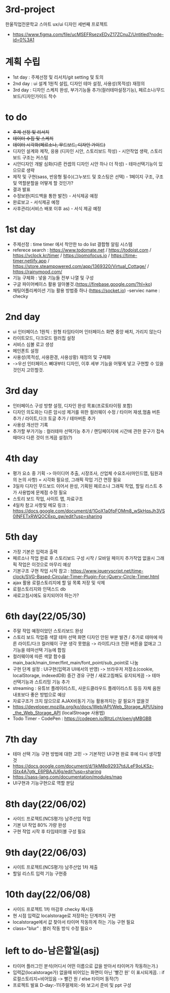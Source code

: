 # 3rd-project
한울직업전문학교 스마트 ux/ui 디자인 세번째 프로젝트
- https://www.figma.com/file/ucMSEFRsezxEDvZ17ZCnuZ/Untitled?node-id=0%3A1

# 계획 수립
- 1st day : 주제선정 및 리서치/git setting 및 토의
- 2nd day : ui 설계 1원칙 설립, 디자인 테마 설정, 사용성(목적성) 재정의
- 3rd day : 디자인 스케치 완성, 부가기능들 추가(컬러테마설정기능), 페르소나/무드보드/디자인가이드 착수

# to do
- ~~주제 선정 및 리서치~~
- ~~데이터 수집 및 스케치~~
- ~~데이터 시각화(페르소나, 무드보드, 디자인 가이드)~~
- 디자인 설계와 제작, 응용 (디자인 시안, 스토리보드 작성) - 시안작업 생략, 스토리보드 구조는 커스텀
- 시안디자인 개발 심화(다른 컨셉의 디자인 시안 하나 더 작성) - 테마선택기능이 있으므로 생략
- 제작 및 구현(sass, 반응형 필수)(그누보드 및 호스팅은 선택) - 1페이지 구조, 구조및 역할분할을 어떻게 할 것인가?
- 결과 발표
- 수정보완(피드백을 통한 발전) - 서식제공 예정
- 완료보고 - 서식제공 예정
- 사후관리(서비스 배포 이후 as) - 서식 제공 예정

# 1st day
- 주제선정 : time timer 에서 착안한 to do list 결합형 알림 시스템
- referece search : https://www.todomate.net / https://todoist.com / https://vclock.kr/timer / https://pomofocus.io / https://time-timer.netlify.app / https://store.steampowered.com/app/1369320/Virtual_Cottage/ / https://rainymood.com/
- 기능 구체화 : 넣을 기능들 전부 나열 및 구성
- 구글 파이어베이스 활용 알아볼것.(https://firebase.google.com/?hl=ko)
- 채팅어플리케이션 기능 활용 방법중 하나 (https://socket.io)
-serviec name : checky

# 2nd day
- ui 인터페이스 1원칙 : 원형 타임타이머 인터페이스 화면 중앙 배치, 가리지 않는다
- 라이트모드, 다크모드 컬러칩 설정
- 서비스 심볼 로고 생성
- 메인폰트 설정
- 사용성(목적성, 사용환경, 사용상황) 재정의 및 구체화
- ->우선 인터페이스 뼈대부터 디자인, 이후 세부 기능을 어떻게 넣고 구현할 수 있을 것인지 고민할것.

# 3rd day
- 인터페이스 구성 방향 설정, 디자인 완성 목표(프로토타이핑 포함)
- 디자인 의도와는 다른 암시성 제거를 위한 컬러웨이 수정 / 타이머 재생,멈춤 버튼 추가 / 라이트,다크 토글 추가 / 테마버튼 추가
- 사용성 개선안 기록
- 추가할 부가기능 : 컬러테마 선택기능 추가 / 랜딩페이지에 시간에 관한 문구가 접속때마다 다른 것이 뜨게끔 설정(?)

# 4th day
- 평가 요소 중 기획 -> 아이디어 추출, 시장조사, 산업체 수요조사(마인드맵, 팀원과의 논의 사항) = 시각화 필요성, 그래픽 작업 기간 연장 필요
- 3일차 디자인 무드보드 이어서 완성, 기획된 페르소나 그래픽 작업, 할일 리스트 추가 사용법에 문제점 수정 필요
- 스토리 보드 작업, 사이트 맵, 자료구조
- 4일차 참고 사항및 메모 링크 : https://docs.google.com/document/d/1GoX1a0fpFOMm8_wSkHqsJh3VS0INFETxRWQOC6xp_gw/edit?usp=sharing

# 5th day
- 가장 기본은 입력과 출력
- 페르소나 작업 완료 후 스토리보드 구성 시작 / 모바일 페이지 추가작업 없을시 그래픽 작업은 이것으로 마무리 예상
- 기본구조 구현 작업 시작 참고 : https://www.jqueryscript.net/time-clock/SVG-Based-Circular-Timer-Plugin-For-jQuery-Circle-Timer.html
- ajax 활용 로컬스토리지에 할 일 목록 저장 및 삭제
- 로컬스토리지와 인덱스드 db
- 새로고침시에도 유지되어야 하는가?

# 6th day(22/05/30)
- 주말 작업 예정이었던 스토리보드 완성
- 스토리 보드 작업중 색깔 테마 선택 화면 디자인 안된 부분 발견 / 추가로 테마에 따른 라이트/다크 컬러웨이 구분 생각 못했음 -> 라이트/다크 전환 버튼을 없애고 그 기능을 테마선택 기능에 합침
- 컬러웨이에 따른 색깔 함수를 main_back/main_timer/fint_main/font_point/sub_point로 나눔
- 구현 단계 설정 : UI구현(입력과 UI에서의 반영) -> 브라우저 저장소(cookie, localStorage, indexedDB) 중간 경유 구현 / 새로고침해도 유지되게끔 -> 테마 선택기능과 스트리밍 기능 추가
- streaming : 유튜브 플레이리스트, 사운드클라우드 플레이리스트 등등 자체 음원 내포보다 좋은 방법으로 예상
- 자료구조가 크지 않으므로 AJAX비동기 기능 활용까지는 갈 필요가 없을것
- https://developer.mozilla.org/ko/docs/Web/API/Web_Storage_API/Using_the_Web_Storage_API (localStroage 사용법)
- Todo Timer - CodePen : https://codepen.io/BltzLcht/pen/gMBGBB

# 7th day
- 테마 선택 기능 구현 방법에 대한 고민 -> 기본적인 UI구현 완료 후에 다시 생각할것
- https://docs.google.com/document/d/1ikM8p92937tdJLeF9oLKSz-IStx4A7gtk_E6PBAJU6g/edit?usp=sharing
- https://sass-lang.com/documentation/modules/map
- UI구현과 기능구현으로 역할 분담

# 8th day(22/06/02)
- 사이드 프로젝트(NCS평가) 남주산업 작업
- 기본 UI 작업 80% 가량 완성
- 구현 작업 시작 후 타임테이블 구성 필요

# 9th day(22/06/03)
- 사이트 프로젝트(NCS평가) 남주산업 1차 제출
- 할일 리스트 입력 기능 구현중

# 10th day(22/06/08)
- 사이드 프로젝트 1차 마감후 checky 재시동
- 현 시점 입력값 localstorage로 저장하는 단계까지 구현
- localstorage에서 값 찾아서 타이머 작동하게 하는 기능 구현 필요
- class="blur" : 블러 작동 방식 수정 필요ㅇ

# left to do-남은할일(asj)
- 타이머 플러그인 분석(어디서 어떤 이름으로 값을 받아서 타이머가 작동하는가.)
- 입력값(localstorage가) 없을때 비어있는 화면이 아닌 '빨간 원' 이 표시되게끔. : if로컬스토리지=비어있음 -> 빨간 원 / else 타이머 동작(?)
- 프로젝트 발표 D-day:-11(주말제외:-9) 보고서 준비 및 ppt 구성